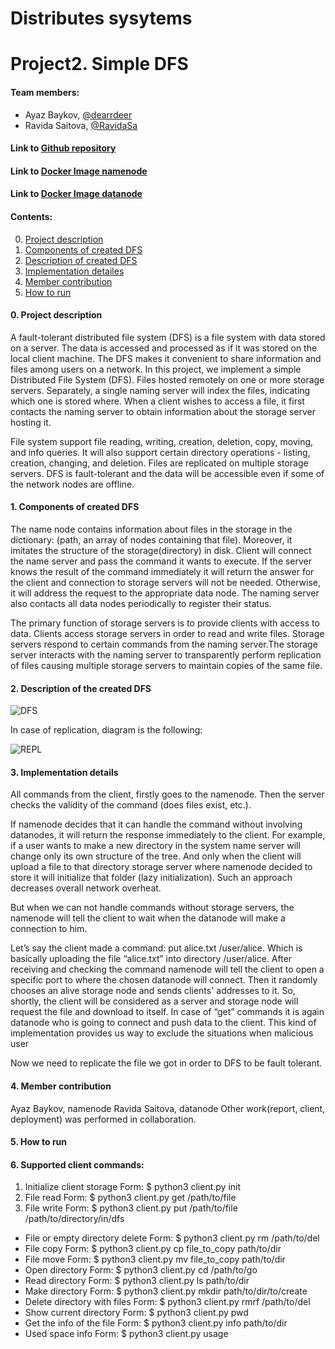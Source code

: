 # Distributes sysytems
# Project2. Simple DFS

#### Team members:
* Ayaz Baykov, [@dearrdeer](@dearrdeer)
* Ravida Saitova, [@RavidaSa](@RavidaSa)

#### Link to [Github repository](https://github.com/dearrdeer/dist_fs)
#### Link to [Docker Image namenode](https://hub.docker.com/repository/docker/deardeer322/namenode)
#### Link to [Docker Image datanode](https://hub.docker.com/repository/docker/deardeer322/datanode)

#### Contents:
0. [Project description ](#anchors-in-markdown)
1. [Components of created DFS](#components)
2. [Description of created DFS](#dfs)
3. [Implementation detailes](#implementation)
4. [Member contribution](#member)
5. [How to run](#how)

#### 0. __Project description__ <a name="anchors-in-markdown"></a>

A fault-tolerant distributed file system (DFS) is a file system with data stored on a server. The data is accessed and processed as if it was stored on the local client machine. The DFS makes it convenient to share information and files among users on a network.  In this project, we implement a simple Distributed File System (DFS). Files hosted remotely on one or more storage servers. Separately, a single naming server will index the files, indicating which one is stored where. When a client wishes to access a file, it first contacts the naming server to obtain information about the storage server hosting it. 

File system support file reading, writing, creation, deletion, copy, moving, and info queries. It will also support certain directory operations - listing, creation, changing, and deletion. Files are replicated on multiple storage servers. DFS is fault-tolerant and the data will be accessible even if some of the network nodes are offline.

#### 1. __Components of created DFS__ <a name="components"></a>

The name node contains information about files in the storage in the dictionary: (path, an array of nodes containing that file). Moreover, it imitates the structure of the storage(directory) in disk. Client will connect the name server and pass the command it wants to execute. If the server knows the result of the command immediately it will return the answer for the client and connection to storage servers will not be needed. Otherwise, it will address the request to the appropriate data node. The naming server also contacts all data nodes periodically to register their status.

The primary function of storage servers is to provide clients with access to data. Clients access storage servers in order to read and write files. Storage servers respond to certain commands from the naming server.The storage server interacts with the naming server to transparently perform replication of files causing multiple storage servers to maintain copies of the same file.

#### 2. __Description of the created DFS__ <a name="dfs"></a>

![DFS](https://i.ibb.co/F0ymwSw/DFS-1.png)
<div style="page-break-after: always;"></div>

In case of replication, diagram is the following:

![REPL](https://i.ibb.co/GcHzdzD/DFS.png)     
<div style="page-break-after: always;"></div>
                      
#### 3. __Implementation details__ <a name="implementation"></a>

All commands from the client, firstly goes to the namenode. Then the server checks the validity of the command (does files exist, etc.).

If namenode decides that it can handle the command without involving datanodes, it will return the response immediately to the client. For example, if a user wants to make a new directory in the system name server will change only its own structure of the tree. And only when the client will upload a file to that directory storage server where namenode decided to store it will initialize that folder (lazy initialization). Such an approach decreases overall network overheat.

But when we can not handle commands without storage servers, the namenode will tell the client to wait when the datanode will make a connection to him.

Let’s say the client made a command: put alice.txt /user/alice.  Which is basically uploading the file “alice.txt” into directory /user/alice. After receiving and checking the command namenode will tell the client to open a specific port to where the chosen datanode will connect. Then it randomly chooses an alive storage node and sends clients' addresses to it. So, shortly, the client will be considered as a server and storage node will request the file and download to itself. In case of “get” commands it is again datanode who is going to connect and push data to the client. This kind of implementation provides us way to exclude the situations when malicious user 

Now we need to replicate the file we got in order to DFS to be fault tolerant. 
#### 4. __Member contribution__ <a name="member"></a>
Ayaz Baykov, namenode
Ravida Saitova, datanode
Other work(report, client, deployment) was performed in collaboration.
#### 5. __How to run__ <a name="how"></a>
#### 6. Supported client commands:
1. Initialize client storage
  Form: $ python3 client.py init
2. File read
Form: $ python3 client.py get /path/to/file
3. File write
Form: $ python3 client.py put /path/to/file /path/to/directory/in/dfs
* File or empty directory delete
Form: $ python3 client.py rm /path/to/del
* File copy
Form: $ python3 client.py cp file_to_copy path/to/dir
* File move
Form: $ python3 client.py mv file_to_copy path/to/dir
* Open directory
Form: $ python3 client.py cd /path/to/go
* Read directory
Form: $ python3 client.py ls path/to/dir
* Make directory 
Form: $ python3 client.py mkdir path/to/dir/to/create
* Delete directory with files
Form: $ python3 client.py rmrf /path/to/del
* Show current directory 
Form: $ python3 client.py pwd
* Get the info of the file 
Form: $ python3 client.py info path/to/dir
* Used space info
Form: $ python3 client.py usage


